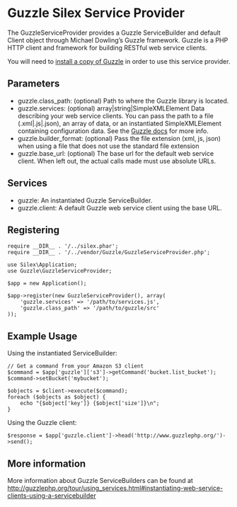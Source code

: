 Guzzle Silex Service Provider
=============================

The GuzzleServiceProvider provides a Guzzle ServiceBuilder and default Client object through Michael Dowling’s Guzzle framework.  Guzzle is a PHP HTTP client and framework for building RESTful web service clients.

You will need to [install a copy of Guzzle](http://guzzlephp.org/tour/installation.html) in order to use this service provider.

Parameters
----------

* guzzle.class_path: (optional) Path to where the Guzzle library is located.
* guzzle.services: (optional) array|string|SimpleXMLElement Data describing your web service clients.  You can pass the path to a file (.xml|.js|.json), an array of data, or an instantiated SimpleXMLElement containing configuration data.  See the [Guzzle docs](http://guzzlephp.org/tour/using_services.html#instantiating-web-service-clients-using-a-servicebuilder) for more info.
* guzzle.builder_format: (optional) Pass the file extension (xml, js, json) when using a file that does not use the standard file extension
* guzzle.base_url: (optional) The base url for the default web service client. When left out, the actual calls made must use absolute URLs.

Services
--------

* guzzle: An instantiated Guzzle ServiceBuilder.
* guzzle.client: A default Guzzle web service client using the base URL.

Registering
-----------

    require __DIR__ . '/../silex.phar';
    require __DIR__ . '/../vendor/Guzzle/GuzzleServiceProvider.php';

    use Silex\Application;
    use Guzzle\GuzzleServiceProvider;

    $app = new Application();

    $app->register(new GuzzleServiceProvider(), array(
        'guzzle.services' => '/path/to/services.js',
        'guzzle.class_path' => '/path/to/guzzle/src'
    ));

Example Usage
-------------

Using the instantiated ServiceBuilder:

    // Get a command from your Amazon S3 client
    $command = $app['guzzle']['s3']->getCommand('bucket.list_bucket');
    $command->setBucket('mybucket');

    $objects = $client->execute($command);
    foreach ($objects as $object) {
        echo "{$object['key']} {$object['size']}\n";
    }

Using the Guzzle client:

    $response = $app['guzzle.client']->head('http://www.guzzlephp.org/')->send();

More information
----------------
More information about Guzzle ServiceBuilders can be found at http://guzzlephp.org/tour/using_services.html#instantiating-web-service-clients-using-a-servicebuilder

